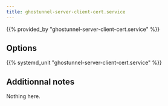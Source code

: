 ```yaml
---
title: ghostunnel-server-client-cert.service
---
```


{{% provided_by "ghostunnel-server-client-cert.service" %}}

## Options

{{% systemd_unit "ghostunnel-server-client-cert.service" %}}

## Additionnal notes

Nothing here.